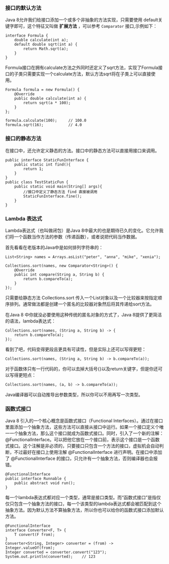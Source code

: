 ### 接口的默认方法
Java 8允许我们给接口添加一个或多个非抽象的方法实现，只需要使用 default关键字即可，这个特征又叫做 **扩展方法** ，可以参考 `Comparator` 接口,示例如下：

	interface Formula {
	    double calculate(int a);
	    default double sqrt(int a) {
	        return Math.sqrt(a);
	    }
	}
Formula接口在拥有calculate方法之外同时还定义了sqrt方法，实现了Formula接口的子类只需要实现一个calculate方法，默认方法sqrt将在子类上可以直接使用。

	Formula formula = new Formula() {
	    @Override
	    public double calculate(int a) {
	        return sqrt(a * 100);
	    }
	};
	
	formula.calculate(100);     // 100.0
	formula.sqrt(16);           // 4.0
### 接口的静态方法
在接口中，还允许定义静态的方法。接口中的静态方法可以直接用接口来调用。

	public interface StaticFunInterface {
		public static int find(){
			return 1;
		}
	}
	public class TestStaticFun {
		public static void main(String[] args){
			//接口中定义了静态方法 find 直接被调用
			StaticFunInterface.fine();
		}
	}
### Lambda 表达式
Lambda表达式（也叫做闭包）是Java 8中最大的也是期待已久的变化。它允许我们将一个函数当作方法的参数（传递函数），或者说把代码当作数据。  

首先看看在老版本的Java中是如何排列字符串的：

	List<String> names = Arrays.asList("peter", "anna", "mike", "xenia");
	
	Collections.sort(names, new Comparator<String>() {
	    @Override
	    public int compare(String a, String b) {
	        return b.compareTo(a);
	    }
	});

只需要给静态方法 Collections.sort 传入一个List对象以及一个比较器来按指定顺序排列。通常做法都是创建一个匿名的比较器对象然后将其传递给sort方法。

在Java 8 中你就没必要使用这种传统的匿名对象的方式了，Java 8提供了更简洁的语法，lambda表达式：

	Collections.sort(names, (String a, String b) -> {
	    return b.compareTo(a);
	});

看到了吧，代码变得更段且更具有可读性，但是实际上还可以写得更短：

	Collections.sort(names, (String a, String b) -> b.compareTo(a));

对于函数体只有一行代码的，你可以去掉大括号{}以及return关键字，但是你还可以写得更短点：

	Collections.sort(names, (a, b) -> b.compareTo(a));

Java编译器可以自动推导出参数类型，所以你可以不用再写一次类型。

### 函数式接口
Java 8 引入的一个核心概念是函数式接口（Functional Interfaces）。通过在接口里面添加一个抽象方法，这些方法可以直接从接口中运行。如果一个接口定义个唯一一个抽象方法，那么这个接口就成为函数式接口。同时，引入了一个新的注解：@FunctionalInterface。可以把他它放在一个接口前，表示这个接口是一个函数式接口。这个注解是非必须的，只要接口只包含一个方法的接口，虚拟机会自动判断，不过最好在接口上使用注解 @FunctionalInterface 进行声明。在接口中添加了 @FunctionalInterface 的接口，只允许有一个抽象方法，否则编译器也会报错。
	
	@FunctionalInterface
	public interface Runnable {
		public abstract void run();
	}

每一个lambda表达式都对应一个类型，通常是接口类型。而“函数式接口”是指仅仅只包含一个抽象方法的接口，每一个该类型的lambda表达式都会被匹配到这个抽象方法。因为默认方法不算抽象方法，所以你也可以给你的函数式接口添加默认方法。
	
	@FunctionalInterface
	interface Converter<F, T> {
	    T convert(F from);
	}
	Converter<String, Integer> converter = (from) -> Integer.valueOf(from);
	Integer converted = converter.convert("123");
	System.out.println(converted);    // 123
